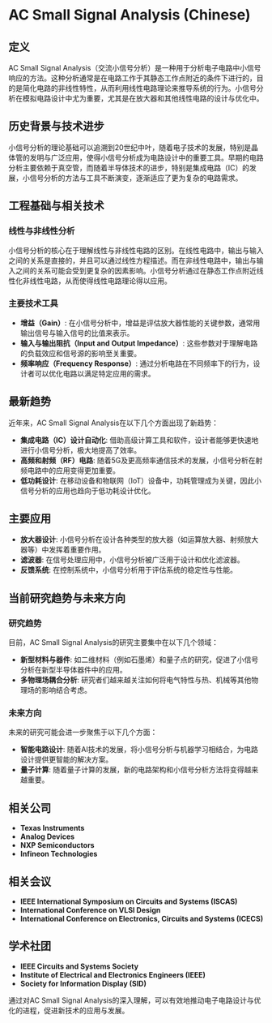 # AC Small Signal Analysis (Chinese)

## 定义

AC Small Signal Analysis（交流小信号分析）是一种用于分析电子电路中小信号响应的方法。这种分析通常是在电路工作于其静态工作点附近的条件下进行的，目的是简化电路的非线性特性，从而利用线性电路理论来推导系统的行为。小信号分析在模拟电路设计中尤为重要，尤其是在放大器和其他线性电路的设计与优化中。

## 历史背景与技术进步

小信号分析的理论基础可以追溯到20世纪中叶，随着电子技术的发展，特别是晶体管的发明与广泛应用，使得小信号分析成为电路设计中的重要工具。早期的电路分析主要依赖于真空管，而随着半导体技术的进步，特别是集成电路（IC）的发展，小信号分析的方法与工具不断演变，逐渐适应了更为复杂的电路需求。

## 工程基础与相关技术

### 线性与非线性分析

小信号分析的核心在于理解线性与非线性电路的区别。在线性电路中，输出与输入之间的关系是直接的，并且可以通过线性方程描述。而在非线性电路中，输出与输入之间的关系可能会受到更复杂的因素影响。小信号分析通过在静态工作点附近线性化非线性电路，从而使得线性电路理论得以应用。

### 主要技术工具

- **增益（Gain）**: 在小信号分析中，增益是评估放大器性能的关键参数，通常用输出信号与输入信号的比值来表示。
- **输入与输出阻抗（Input and Output Impedance）**: 这些参数对于理解电路的负载效应和信号源的影响至关重要。
- **频率响应（Frequency Response）**: 通过分析电路在不同频率下的行为，设计者可以优化电路以满足特定应用的需求。

## 最新趋势

近年来，AC Small Signal Analysis在以下几个方面出现了新趋势：

- **集成电路（IC）设计自动化**: 借助高级计算工具和软件，设计者能够更快速地进行小信号分析，极大地提高了效率。
- **高频和射频（RF）电路**: 随着5G及更高频率通信技术的发展，小信号分析在射频电路中的应用变得更加重要。
- **低功耗设计**: 在移动设备和物联网（IoT）设备中，功耗管理成为关键，因此小信号分析的应用也趋向于低功耗设计优化。

## 主要应用

- **放大器设计**: 小信号分析在设计各种类型的放大器（如运算放大器、射频放大器等）中发挥着重要作用。
- **滤波器**: 在信号处理应用中，小信号分析被广泛用于设计和优化滤波器。
- **反馈系统**: 在控制系统中，小信号分析用于评估系统的稳定性与性能。

## 当前研究趋势与未来方向

### 研究趋势

目前，AC Small Signal Analysis的研究主要集中在以下几个领域：

- **新型材料与器件**: 如二维材料（例如石墨烯）和量子点的研究，促进了小信号分析在新型半导体器件中的应用。
- **多物理场耦合分析**: 研究者们越来越关注如何将电气特性与热、机械等其他物理场的影响结合考虑。

### 未来方向

未来的研究可能会进一步聚焦于以下几个方面：

- **智能电路设计**: 随着AI技术的发展，将小信号分析与机器学习相结合，为电路设计提供更智能的解决方案。
- **量子计算**: 随着量子计算的发展，新的电路架构和小信号分析方法将变得越来越重要。

## 相关公司

- **Texas Instruments**
- **Analog Devices**
- **NXP Semiconductors**
- **Infineon Technologies**

## 相关会议

- **IEEE International Symposium on Circuits and Systems (ISCAS)**
- **International Conference on VLSI Design**
- **International Conference on Electronics, Circuits and Systems (ICECS)**

## 学术社团

- **IEEE Circuits and Systems Society**
- **Institute of Electrical and Electronics Engineers (IEEE)**
- **Society for Information Display (SID)**

通过对AC Small Signal Analysis的深入理解，可以有效地推动电子电路设计与优化的进程，促进新技术的应用与发展。